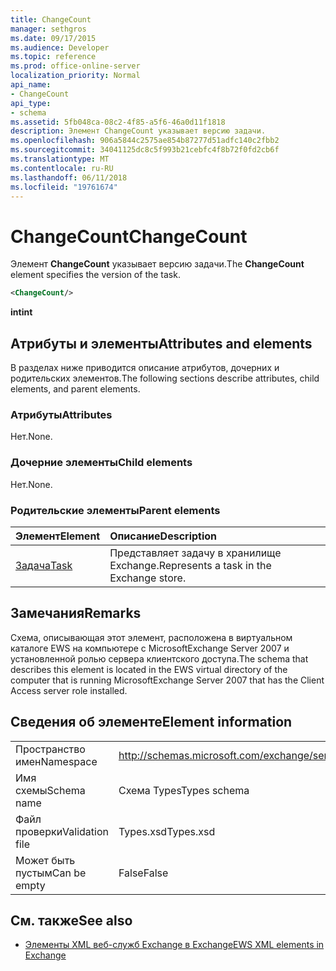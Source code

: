 ```yaml
---
title: ChangeCount
manager: sethgros
ms.date: 09/17/2015
ms.audience: Developer
ms.topic: reference
ms.prod: office-online-server
localization_priority: Normal
api_name:
- ChangeCount
api_type:
- schema
ms.assetid: 5fb048ca-08c2-4f85-a5f6-46a0d11f1818
description: Элемент ChangeCount указывает версию задачи.
ms.openlocfilehash: 906a5844c2575ae854b87277d51adfc140c2fbb2
ms.sourcegitcommit: 34041125dc8c5f993b21cebfc4f8b72f0fd2cb6f
ms.translationtype: MT
ms.contentlocale: ru-RU
ms.lasthandoff: 06/11/2018
ms.locfileid: "19761674"
---
```

# <a name="changecount"></a><span data-ttu-id="51bd4-103">ChangeCount</span><span class="sxs-lookup"><span data-stu-id="51bd4-103">ChangeCount</span></span>

<span data-ttu-id="51bd4-104">Элемент **ChangeCount** указывает версию задачи.</span><span class="sxs-lookup"><span data-stu-id="51bd4-104">The **ChangeCount** element specifies the version of the task.</span></span> 
  
```xml
<ChangeCount/>
```

 <span data-ttu-id="51bd4-105">**int**</span><span class="sxs-lookup"><span data-stu-id="51bd4-105">**int**</span></span>
## <a name="attributes-and-elements"></a><span data-ttu-id="51bd4-106">Атрибуты и элементы</span><span class="sxs-lookup"><span data-stu-id="51bd4-106">Attributes and elements</span></span>

<span data-ttu-id="51bd4-107">В разделах ниже приводится описание атрибутов, дочерних и родительских элементов.</span><span class="sxs-lookup"><span data-stu-id="51bd4-107">The following sections describe attributes, child elements, and parent elements.</span></span>
  
### <a name="attributes"></a><span data-ttu-id="51bd4-108">Атрибуты</span><span class="sxs-lookup"><span data-stu-id="51bd4-108">Attributes</span></span>

<span data-ttu-id="51bd4-109">Нет.</span><span class="sxs-lookup"><span data-stu-id="51bd4-109">None.</span></span>
  
### <a name="child-elements"></a><span data-ttu-id="51bd4-110">Дочерние элементы</span><span class="sxs-lookup"><span data-stu-id="51bd4-110">Child elements</span></span>

<span data-ttu-id="51bd4-111">Нет.</span><span class="sxs-lookup"><span data-stu-id="51bd4-111">None.</span></span>
  
### <a name="parent-elements"></a><span data-ttu-id="51bd4-112">Родительские элементы</span><span class="sxs-lookup"><span data-stu-id="51bd4-112">Parent elements</span></span>

|<span data-ttu-id="51bd4-113">**Элемент**</span><span class="sxs-lookup"><span data-stu-id="51bd4-113">**Element**</span></span>|<span data-ttu-id="51bd4-114">**Описание**</span><span class="sxs-lookup"><span data-stu-id="51bd4-114">**Description**</span></span>|
|:-----|:-----|
|[<span data-ttu-id="51bd4-115">Задача</span><span class="sxs-lookup"><span data-stu-id="51bd4-115">Task</span></span>](task.md) <br/> |<span data-ttu-id="51bd4-116">Представляет задачу в хранилище Exchange.</span><span class="sxs-lookup"><span data-stu-id="51bd4-116">Represents a task in the Exchange store.</span></span>  <br/> |
   
## <a name="remarks"></a><span data-ttu-id="51bd4-117">Замечания</span><span class="sxs-lookup"><span data-stu-id="51bd4-117">Remarks</span></span>

<span data-ttu-id="51bd4-118">Схема, описывающая этот элемент, расположена в виртуальном каталоге EWS на компьютере с MicrosoftExchange Server 2007 и установленной ролью сервера клиентского доступа.</span><span class="sxs-lookup"><span data-stu-id="51bd4-118">The schema that describes this element is located in the EWS virtual directory of the computer that is running MicrosoftExchange Server 2007 that has the Client Access server role installed.</span></span>
  
## <a name="element-information"></a><span data-ttu-id="51bd4-119">Сведения об элементе</span><span class="sxs-lookup"><span data-stu-id="51bd4-119">Element information</span></span>

|||
|:-----|:-----|
|<span data-ttu-id="51bd4-120">Пространство имен</span><span class="sxs-lookup"><span data-stu-id="51bd4-120">Namespace</span></span>  <br/> |http://schemas.microsoft.com/exchange/services/2006/types  <br/> |
|<span data-ttu-id="51bd4-121">Имя схемы</span><span class="sxs-lookup"><span data-stu-id="51bd4-121">Schema name</span></span>  <br/> |<span data-ttu-id="51bd4-122">Схема Types</span><span class="sxs-lookup"><span data-stu-id="51bd4-122">Types schema</span></span>  <br/> |
|<span data-ttu-id="51bd4-123">Файл проверки</span><span class="sxs-lookup"><span data-stu-id="51bd4-123">Validation file</span></span>  <br/> |<span data-ttu-id="51bd4-124">Types.xsd</span><span class="sxs-lookup"><span data-stu-id="51bd4-124">Types.xsd</span></span>  <br/> |
|<span data-ttu-id="51bd4-125">Может быть пустым</span><span class="sxs-lookup"><span data-stu-id="51bd4-125">Can be empty</span></span>  <br/> |<span data-ttu-id="51bd4-126">False</span><span class="sxs-lookup"><span data-stu-id="51bd4-126">False</span></span>  <br/> |
   
## <a name="see-also"></a><span data-ttu-id="51bd4-127">См. также</span><span class="sxs-lookup"><span data-stu-id="51bd4-127">See also</span></span>



- [<span data-ttu-id="51bd4-128">Элементы XML веб-служб Exchange в Exchange</span><span class="sxs-lookup"><span data-stu-id="51bd4-128">EWS XML elements in Exchange</span></span>](ews-xml-elements-in-exchange.md)

